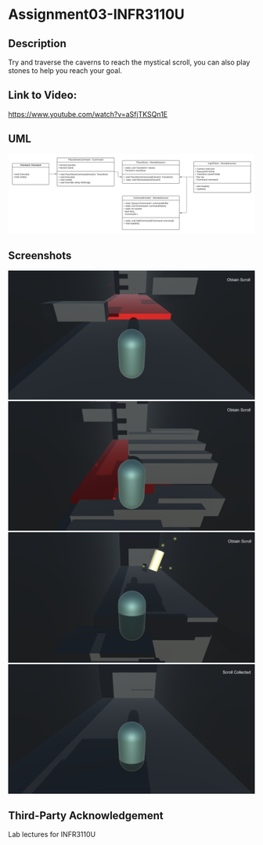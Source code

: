 # Assignment03-INFR3110U

## Description
Try and traverse the caverns to reach the mystical scroll, you can also play stones to help you reach your goal.

## Link to Video: 
https://www.youtube.com/watch?v=aSfjTKSQn1E

## UML
![](Assignment03_Screenshots/UML.png)

## Screenshots
![](Assignment03_Screenshots/p1.png)
![](Assignment03_Screenshots/p2.png)
![](Assignment03_Screenshots/p3.png)
![](Assignment03_Screenshots/p4.png)

## Third-Party Acknowledgement
Lab lectures for INFR3110U
